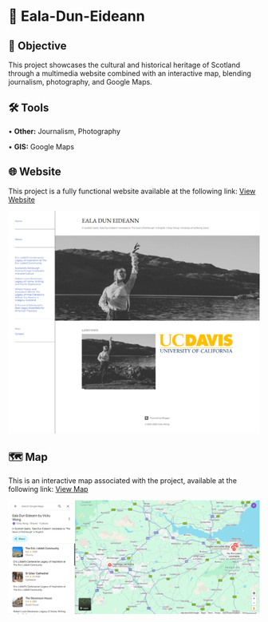 # 🦢 Eala-Dun-Eideann
## 🎯 Objective <br>
This project showcases the cultural and historical heritage of Scotland through a multimedia website combined with an interactive map, blending journalism, photography, and Google Maps. <p>
## 🛠️ Tools <br>
• <b>Other:</b> Journalism, Photography <p>
• <b>GIS:</b> Google Maps <p>
## 🌐 Website <br>
This project is a fully functional website available at the following link: [View Website](https://ealaduneideann.blogspot.com/) <p>
![me](https://github.com/redefiningvicky/Eala-Dun-Eideann/blob/5ea65e32b9f715c23775afacc356a4201f81a6ae/Eala_Dun_Eideann_Blog.png)
## 🗺️ Map <br>
This is an interactive map associated with the project, available at the following link: [View Map](https://maps.app.goo.gl/4zdEjw6ytKLdveuUA) <p>
![me](https://github.com/redefiningvicky/Eala-Dun-Eideann/blob/4fce71f55c1f62b27ed7cd8fc9dbdbcf02e25cba/Eala_Dun_Eideann_Map_Color.png)
